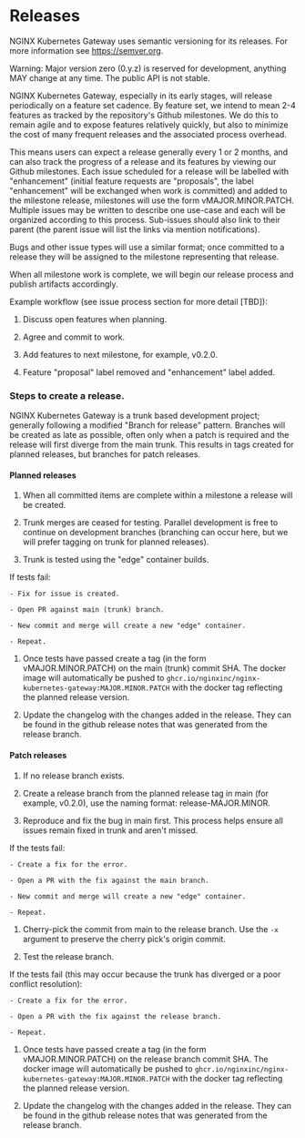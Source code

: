 # Releases

NGINX Kubernetes Gateway uses semantic versioning for its releases. For more information see https://semver.org.

Warning: Major version zero (0.y.z) is reserved for development, anything MAY change at any time. The public API is not stable.

NGINX Kubernetes Gateway, especially in its early stages, will release periodically on a feature set cadence. By feature set, we intend to mean 2-4 features as tracked by the repository's Github milestones. We do this to remain agile and to expose features relatively quickly, but also to minimize the cost of many frequent releases and the associated process overhead.

This means users can expect a release generally every 1 or 2 months, and can also track the progress of a release and its features by viewing our Github milestones. Each issue scheduled for a release will be labelled with "enhancement" (initial feature requests are "proposals", the label "enhancement" will be exchanged when work is committed) and added to the milestone release, milestones will use the form vMAJOR.MINOR.PATCH. Multiple issues may be written to describe one use-case and each will be organized according to this process. Sub-issues should also link to their parent (the parent issue will list the links via mention notifications).

Bugs and other issue types will use a similar format; once committed to a release they will be assigned to the milestone representing that release.

When all milestone work is complete, we will begin our release process and publish artifacts accordingly.

Example workflow (see issue process section for more detail [TBD]):

1. Discuss open features when planning.

1. Agree and commit to work.

1. Add features to next milestone, for example, v0.2.0.

1. Feature "proposal" label removed and "enhancement" label added.

### Steps to create a release.

NGINX Kubernetes Gateway is a trunk based development project; generally following a modified "Branch for release" pattern. Branches will be created as late as possible, often only when a patch is required and the release will first diverge from the main trunk. This results in tags created for planned releases, but branches for patch releases.

#### Planned releases

1. When all committed items are complete within a milestone a release will be created.

1. Trunk merges are ceased for testing. Parallel development is free to continue on development branches (branching can occur here, but we will prefer tagging on trunk for planned releases).

1. Trunk is tested using the "edge" container builds.

  If tests fail:
  
    - Fix for issue is created.

    - Open PR against main (trunk) branch.

    - New commit and merge will create a new "edge" container.

    - Repeat.

1. Once tests have passed create a tag (in the form vMAJOR.MINOR.PATCH) on the main (trunk) commit SHA. The docker image will automatically be pushed to `ghcr.io/nginxinc/nginx-kubernetes-gateway:MAJOR.MINOR.PATCH` with the docker tag reflecting the planned release version.

1. Update the changelog with the changes added in the release. They can be found in the github release notes that was generated from the release branch.

#### Patch releases

1. If no release branch exists.

  1. Create a release branch from the planned release tag in main (for example, v0.2.0), use the naming format: release-MAJOR.MINOR.

1. Reproduce and fix the bug in main first. This process helps ensure all issues remain fixed in trunk and aren't missed.

  If the tests fail:

    - Create a fix for the error.

    - Open a PR with the fix against the main branch.

    - New commit and merge will create a new "edge" container.

    - Repeat.

1. Cherry-pick the commit from main to the release branch. Use the `-x` argument to preserve the cherry pick's origin commit.

1. Test the release branch.

  If the tests fail (this may occur because the trunk has diverged or a poor conflict resolution):

    - Create a fix for the error.

    - Open a PR with the fix against the release branch.

    - Repeat.

1. Once tests have passed create a tag (in the form vMAJOR.MINOR.PATCH) on the release branch commit SHA. The docker image will automatically be pushed to `ghcr.io/nginxinc/nginx-kubernetes-gateway:MAJOR.MINOR.PATCH` with the docker tag reflecting the planned release version.

1. Update the changelog with the changes added in the release. They can be found in the github release notes that was generated from the release branch.
